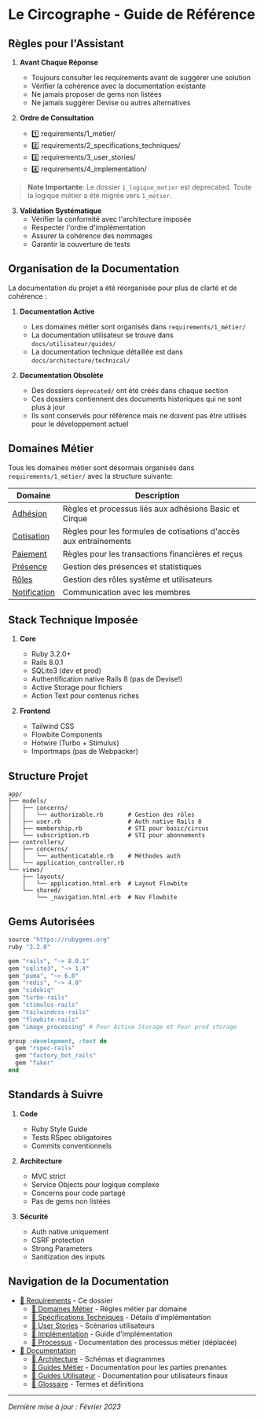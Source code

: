 # Le Circographe - Guide de Référence

## Règles pour l'Assistant
1. **Avant Chaque Réponse**
   - Toujours consulter les requirements avant de suggérer une solution
   - Vérifier la cohérence avec la documentation existante
   - Ne jamais proposer de gems non listées
   - Ne jamais suggérer Devise ou autres alternatives

2. **Ordre de Consultation**
   - 1️⃣ requirements/1_métier/
   - 2️⃣ requirements/2_specifications_techniques/
   - 3️⃣ requirements/3_user_stories/
   - 4️⃣ requirements/4_implementation/

> **Note Importante**: Le dossier `1_logique_metier` est deprecated. Toute la logique métier a été migrée vers `1_métier`.

3. **Validation Systématique**
   - Vérifier la conformité avec l'architecture imposée
   - Respecter l'ordre d'implémentation
   - Assurer la cohérence des nommages
   - Garantir la couverture de tests

## Organisation de la Documentation

La documentation du projet a été réorganisée pour plus de clarté et de cohérence :

1. **Documentation Active**
   - Les domaines métier sont organisés dans `requirements/1_métier/`
   - La documentation utilisateur se trouve dans `docs/utilisateur/guides/`
   - La documentation technique détaillée est dans `docs/architecture/technical/`

2. **Documentation Obsolète**
   - Des dossiers `deprecated/` ont été créés dans chaque section
   - Ces dossiers contiennent des documents historiques qui ne sont plus à jour
   - Ils sont conservés pour référence mais ne doivent pas être utilisés pour le développement actuel

## Domaines Métier

Tous les domaines métier sont désormais organisés dans `requirements/1_métier/` avec la structure suivante:

| Domaine | Description |
|---------|-------------|
| [Adhésion](./1_métier/adhesion/index.md) | Règles et processus liés aux adhésions Basic et Cirque |
| [Cotisation](./1_métier/cotisation/index.md) | Règles pour les formules de cotisations d'accès aux entraînements |
| [Paiement](./1_métier/paiement/index.md) | Règles pour les transactions financières et reçus |
| [Présence](./1_métier/presence/index.md) | Gestion des présences et statistiques |
| [Rôles](./1_métier/roles/index.md) | Gestion des rôles système et utilisateurs |
| [Notification](./1_métier/notification/index.md) | Communication avec les membres |

## Stack Technique Imposée
1. **Core**
   - Ruby 3.2.0+
   - Rails 8.0.1
   - SQLite3 (dev et prod)
   - Authentification native Rails 8 (pas de Devise!)
   - Active Storage pour fichiers
   - Action Text pour contenus riches

2. **Frontend**
   - Tailwind CSS
   - Flowbite Components
   - Hotwire (Turbo + Stimulus)
   - Importmaps (pas de Webpacker)

## Structure Projet
```
app/
├── models/
│   ├── concerns/
│   │   └── authorizable.rb       # Gestion des rôles
│   ├── user.rb                   # Auth native Rails 8
│   ├── membership.rb             # STI pour basic/circus
│   └── subscription.rb           # STI pour abonnements
├── controllers/
│   ├── concerns/
│   │   └── authenticatable.rb    # Méthodes auth
│   └── application_controller.rb
└── views/
    ├── layouts/
    │   └── application.html.erb  # Layout Flowbite
    └── shared/
        └── _navigation.html.erb  # Nav Flowbite
```

## Gems Autorisées
```ruby
source "https://rubygems.org"
ruby "3.2.0"

gem "rails", "~> 8.0.1"
gem "sqlite3", "~> 1.4"
gem "puma", "~> 6.0"
gem "redis", "~> 4.0"
gem "sidekiq"
gem "turbo-rails"
gem "stimulus-rails"
gem "tailwindcss-rails"
gem "flowbite-rails"
gem "image_processing" # Pour Active Storage et Pour prod storage

group :development, :test do
  gem "rspec-rails"
  gem "factory_bot_rails"
  gem "faker"
end
```

## Standards à Suivre
1. **Code**
   - Ruby Style Guide
   - Tests RSpec obligatoires
   - Commits conventionnels

2. **Architecture**
   - MVC strict
   - Service Objects pour logique complexe
   - Concerns pour code partagé
   - Pas de gems non listées

3. **Sécurité**
   - Auth native uniquement
   - CSRF protection
   - Strong Parameters
   - Sanitization des inputs

## Navigation de la Documentation

- [📁 Requirements](.) - Ce dossier
  - [📁 Domaines Métier](./1_métier/) - Règles métier par domaine
  - [📁 Spécifications Techniques](./2_specifications_techniques/) - Détails d'implémentation
  - [📁 User Stories](./3_user_stories/) - Scénarios utilisateurs
  - [📁 Implémentation](./4_implementation/) - Guide d'implémentation
  - [📁 Processus](./processes/) - Documentation des processus métier (déplacée)
- [📁 Documentation](../docs/)
  - [📁 Architecture](../docs/architecture/) - Schémas et diagrammes
  - [📁 Guides Métier](../docs/business/) - Documentation pour les parties prenantes
  - [📁 Guides Utilisateur](../docs/utilisateur/) - Documentation pour utilisateurs finaux
  - [📄 Glossaire](../docs/glossaire.md) - Termes et définitions

---

*Dernière mise à jour : Février 2023* 